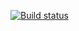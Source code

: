 [![Build status](https://ci.appveyor.com/api/projects/status/sya2dui10mtvphbq?svg=true)](https://ci.appveyor.com/project/sapurina-t/selenide2-2)
